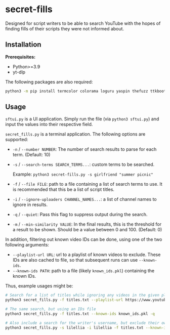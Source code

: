 # secret-fills

Designed for script writers to be able to search YouTube with the hopes of finding fills of their scripts they were not
informed about.

## Installation

**Prerequisites:**

- Python>=3.9
- yt-dlp

The following packages are also required:

```bash
python3 -m pip install termcolor colorama loguru yaspin thefuzz ttkbootstrap
```

## Usage

`sftui.py` is a UI application. Simply run the file (via `python3 sftui.py`) and input the values into their respective
field.

`secret_fills.py` is a terminal application. The following options are supported:

- `-n` / `--number NUMBER`: The number of search results to parse for each term. (Default: 10)
- `-s` / `--search-terms SEARCH_TERMS...`: custom terms to be searched.

  Example: `python3 secret-fills.py -s girlfriend "summer picnic"`
- `-f` / `--file FILE`: path to a file containing a list of search terms to use. It is recommended that this be a list
  of script titles.
- `-i` / `--ignore-uploaders CHANNEL_NAMES...`: a list of channel names to ignore in results.
- `-q` / `--quiet`: Pass this flag to suppress output during the search.
- `-m` / `--min-similarity VALUE`: In the final results, this is the threshold for a result to be shown. Should be a
  value
  between 0 and 100. (Default: 0)

In addition, filtering out known video IDs can be done, using one of the two following arguments:

- `--playlist-url URL`: url to a playlist of known videos to exclude. These IDs are also cached to file, so that
  subsequent runs can use `--known-ids`.
- `--known-ids PATH`: path to a file (likely `known_ids.pkl`) containing the known IDs.

Thus, example usages might be:

```bash
# Search for a list of titles while ignoring any videos in the given playlist
python3 secret_fills.py -f titles.txt --playlist-url https://www.youtube.com/playlist?list=PLAYLIST_ID -q

# The same search, but using an IDs file
python3 secret_fills.py -f titles.txt --known-ids known_ids.pkl -q

# Also include a search for the writer's username, but exclude their own videos as well
python3 secret_fills.py -s lilellia -i lilellia -f titles.txt --known-ids known_ids.pkl -q
```